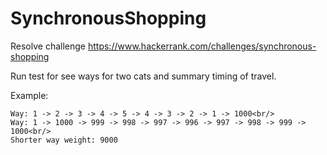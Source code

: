 # SynchronousShopping
Resolve challenge https://www.hackerrank.com/challenges/synchronous-shopping

Run test for see ways for two cats and summary timing of travel.

Example:<br/>
```
Way: 1 -> 2 -> 3 -> 4 -> 5 -> 4 -> 3 -> 2 -> 1 -> 1000<br/>
Way: 1 -> 1000 -> 999 -> 998 -> 997 -> 996 -> 997 -> 998 -> 999 -> 1000<br/>
Shorter way weight: 9000
```
